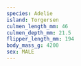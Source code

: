 ```yaml
---
species: Adelie
island: Torgersen
culmen_length_mm: 46
culmen_depth_mm: 21.5
flipper_length_mm: 194
body_mass_g: 4200
sex: MALE
---
```

